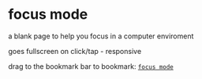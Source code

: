 # focus mode
a blank page to help you focus in a computer enviroment 

goes fullscreen on click/tap - responsive

drag to the bookmark bar to bookmark: [`focus mode`](https://simplycodin.github.io/focusMode)
